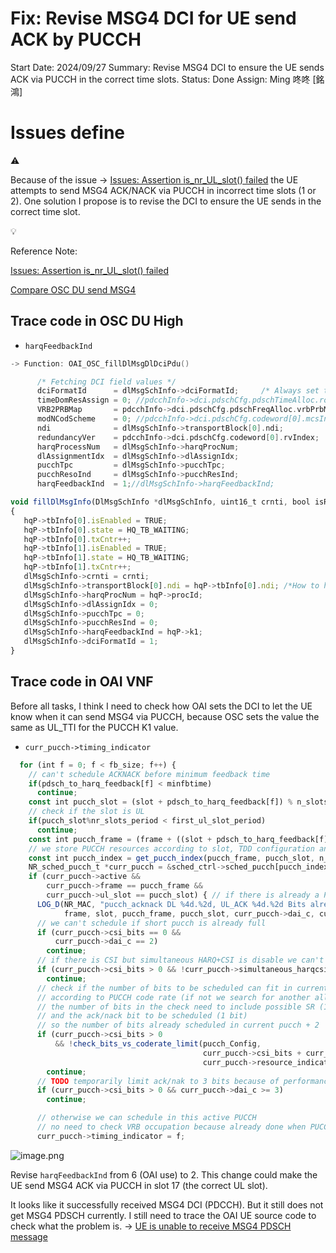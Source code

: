 # Fix: Revise MSG4 DCI for UE send ACK by PUCCH

Start Date: 2024/09/27
Summary: Revise MSG4 DCI to ensure the UE sends ACK via PUCCH in the correct time slots.
Status: Done
Assign: Ming 咚咚 [銘鴻]

# Issues define

<aside>
⚠️

Because of the issue → [Issues:  Assertion is_nr_UL_slot() failed](Issues%20Assertion%20is_nr_UL_slot()%20failed%201211009831438180a3e9f623fa434c83.md)  the UE attempts to send MSG4 ACK/NACK via PUCCH in incorrect time slots (1 or 2). One solution I propose is to revise the DCI to ensure the UE sends in the correct time slot.

</aside>

<aside>
💡

Reference Note:

[Issues:  Assertion is_nr_UL_slot() failed](Issues%20Assertion%20is_nr_UL_slot()%20failed%201211009831438180a3e9f623fa434c83.md) 

[Compare OSC DU send MSG4](Compare%20OSC%20DU%20send%20MSG4%201211009831438147a50bd917d4b0a91d.md) 

</aside>

## Trace code in OSC DU High

- `harqFeedbackInd`

```c
-> Function: OAI_OSC_fillDlMsgDlDciPdu()

      /* Fetching DCI field values */
      dciFormatId      = dlMsgSchInfo->dciFormatId;     /* Always set to 1 for DL */
      timeDomResAssign = 0; //pdcchInfo->dci.pdschCfg.pdschTimeAlloc.rowIndex -1;
      VRB2PRBMap       = pdcchInfo->dci.pdschCfg.pdschFreqAlloc.vrbPrbMapping;
      modNCodScheme    = 0; //pdcchInfo->dci.pdschCfg.codeword[0].mcsIndex;
      ndi              = dlMsgSchInfo->transportBlock[0].ndi;
      redundancyVer    = pdcchInfo->dci.pdschCfg.codeword[0].rvIndex;
      harqProcessNum   = dlMsgSchInfo->harqProcNum;
      dlAssignmentIdx  = dlMsgSchInfo->dlAssignIdx;
      pucchTpc         = dlMsgSchInfo->pucchTpc;
      pucchResoInd     = dlMsgSchInfo->pucchResInd;
      harqFeedbackInd  = 1;//dlMsgSchInfo->harqFeedbackInd;
```

```jsx
void fillDlMsgInfo(DlMsgSchInfo *dlMsgSchInfo, uint16_t crnti, bool isRetx, SchDlHqProcCb *hqP)
{
   hqP->tbInfo[0].isEnabled = TRUE;
   hqP->tbInfo[0].state = HQ_TB_WAITING;
   hqP->tbInfo[0].txCntr++;
   hqP->tbInfo[1].isEnabled = TRUE;
   hqP->tbInfo[1].state = HQ_TB_WAITING;
   hqP->tbInfo[1].txCntr++;
   dlMsgSchInfo->crnti = crnti;
   dlMsgSchInfo->transportBlock[0].ndi = hqP->tbInfo[0].ndi; /*How to handle two tb case?TBD*/
   dlMsgSchInfo->harqProcNum = hqP->procId;
   dlMsgSchInfo->dlAssignIdx = 0;
   dlMsgSchInfo->pucchTpc = 0;
   dlMsgSchInfo->pucchResInd = 0;
   dlMsgSchInfo->harqFeedbackInd = hqP->k1;
   dlMsgSchInfo->dciFormatId = 1;
}
```

## Trace code in OAI VNF

Before all tasks, I think I need to check how OAI sets the DCI to let the UE know when it can send MSG4 via PUCCH, because OSC sets the value the same as UL_TTI for the PUCCH K1 value.

- `curr_pucch->timing_indicator`

```jsx
  for (int f = 0; f < fb_size; f++) {
    // can't schedule ACKNACK before minimum feedback time
    if(pdsch_to_harq_feedback[f] < minfbtime)
      continue;
    const int pucch_slot = (slot + pdsch_to_harq_feedback[f]) % n_slots_frame;
    // check if the slot is UL
    if(pucch_slot%nr_slots_period < first_ul_slot_period)
      continue;
    const int pucch_frame = (frame + ((slot + pdsch_to_harq_feedback[f]) / n_slots_frame)) & 1023;
    // we store PUCCH resources according to slot, TDD configuration and size of the vector containing PUCCH structures
    const int pucch_index = get_pucch_index(pucch_frame, pucch_slot, n_slots_frame, tdd, sched_ctrl->sched_pucch_size);
    NR_sched_pucch_t *curr_pucch = &sched_ctrl->sched_pucch[pucch_index];
    if (curr_pucch->active &&
        curr_pucch->frame == pucch_frame &&
        curr_pucch->ul_slot == pucch_slot) { // if there is already a PUCCH in given frame and slot
      LOG_D(NR_MAC, "pucch_acknack DL %4d.%2d, UL_ACK %4d.%2d Bits already in current PUCCH: DAI_C %d CSI %d\n",
            frame, slot, pucch_frame, pucch_slot, curr_pucch->dai_c, curr_pucch->csi_bits);
      // we can't schedule if short pucch is already full
      if (curr_pucch->csi_bits == 0 &&
          curr_pucch->dai_c == 2)
        continue;
      // if there is CSI but simultaneous HARQ+CSI is disable we can't schedule
      if (curr_pucch->csi_bits > 0 && !curr_pucch->simultaneous_harqcsi)
        continue;
      // check if the number of bits to be scheduled can fit in current PUCCH
      // according to PUCCH code rate (if not we search for another allocation)
      // the number of bits in the check need to include possible SR (1 bit)
      // and the ack/nack bit to be scheduled (1 bit)
      // so the number of bits already scheduled in current pucch + 2
      if (curr_pucch->csi_bits > 0
          && !check_bits_vs_coderate_limit(pucch_Config,
                                           curr_pucch->csi_bits + curr_pucch->dai_c + 2,
                                           curr_pucch->resource_indicator))
        continue;
      // TODO temporarily limit ack/nak to 3 bits because of performances of polar for PUCCH (required for > 11 bits)
      if (curr_pucch->csi_bits > 0 && curr_pucch->dai_c >= 3)
        continue;

      // otherwise we can schedule in this active PUCCH
      // no need to check VRB occupation because already done when PUCCH has been activated
      curr_pucch->timing_indicator = f;
```

![image.png](image%2029.png)

Revise `harqFeedbackInd` from 6 (OAI use) to 2. This change could make the UE send MSG4 ACK via PUCCH in slot 17 (the correct UL slot).

It looks like it successfully received MSG4 DCI (PDCCH). But it still does not get MSG4 PDSCH currently. I still need to trace the OAI UE source code to check what the problem is. → [UE is unable to receive MSG4 PDSCH message](UE%20is%20unable%20to%20receive%20MSG4%20PDSCH%20message%201211009831438136bf93dadd77d7f40f.md)